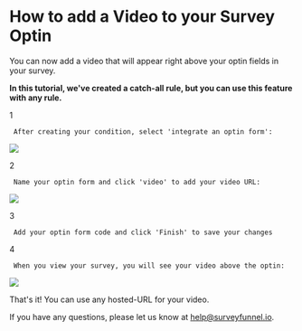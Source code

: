 # How to add a Video to your Survey Optin

You can now add a video that will appear right above your optin fields in your survey.

**In this tutorial, we've created a catch-all rule, but you can use this feature with any rule.**

1

```text
 After creating your condition, select 'integrate an optin form': 
```

![](https://d33v4339jhl8k0.cloudfront.net/docs/assets/53974d6ce4b0c76107b109d1/images/59849d4f2c7d3a73488ba5fd/file-Xtq82NIxYp.png)

2

```text
 Name your optin form and click 'video' to add your video URL: 
```

![](https://d33v4339jhl8k0.cloudfront.net/docs/assets/53974d6ce4b0c76107b109d1/images/59849de6042863033a1ba636/file-3JB5KKSebm.png)

3

```text
 Add your optin form code and click 'Finish' to save your changes 
```

4

```text
 When you view your survey, you will see your video above the optin: 
```

![](https://d33v4339jhl8k0.cloudfront.net/docs/assets/53974d6ce4b0c76107b109d1/images/59849fdc2c7d3a73488ba607/file-ajXUPFOb5c.png)

That's it! You can use any hosted-URL for your video.

If you have any questions, please let us know at [help@surveyfunnel.io](mailto:mailto:help@surveyfunnel.io).

